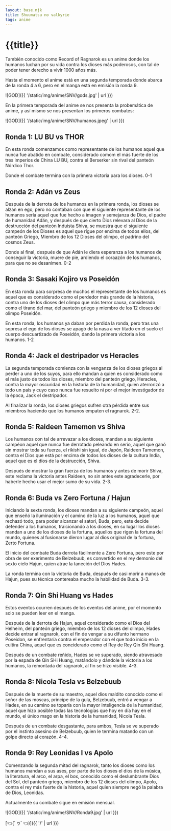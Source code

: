```yaml
---
layout: base.njk
title: Shuumatsu no valkyrie
tags: anime
---
```


# {{title}}

También conocido como Record of Ragnarok es un anime donde los humanos luchan por su vida contra los dioses más poderosos, con tal de poder tener derecho a vivir 1000 años más.

Hasta el momento el anime está en una segunda temporada donde abarca de la ronda 4 a 6, pero en el manga está en emisión la ronda 9.

![GOD]({{ '/static/img/anime/SNV/gods.jpg' | url }})

En la primera temporada del anime se nos presenta la probemática de anime, y así mismo se nos presentan los primeros combates:

![GOD]({{ '/static/img/anime/SNV/humanos.jpeg' | url }})


## Ronda 1: LU BU vs THOR

En esta ronda comenzamos como representante de los humanos aquel que nunca fue abatido en combate, considerado comom el más fuerte de los tres imperios de China LU BU, contra el Berserker sin rival del panteón Nórdico Thor.

Donde el combate termina con la primera victoria para los dioses. 0-1

## Ronda 2: Adán vs Zeus

Después de la derrota de los humanos en la primera ronda, los dioses se alzan en ego, pero no contaban con que el siguiente representante de los humanos sería aquel que fue hecho a imagen y semejanza de Dios, el padre de humanidad Adán, y después de que cierto Dios relevara al Dios de la destrucción del panteón Induista  Shiva, se muestra que el siguiente campeón de los Dioses es aquel que rigue por encima de todos ellos, del panteón Griego, Miembro de los 12 Dioses del olimpo, el padrino del cosmos Zeus.

Donde al final, después de que Adán le diera esperanza a los humanos de conseguir la victoria, muere de pie, ardiendo el coraazón de los humanos, para que no se desanimen. 0-2

## Ronda 3: Sasaki Kojiro vs Poseidón

En esta ronda para sorpresa de muchos el representante de los humanos es aquel que es considerado como el perdedor más grande de la historia, contra uno de los dioses del olimpo que más terror causa, considerado como el tirano del mar, del panteón griego y miembro de los 12 dioses del olimpo Poseidón.

En esta ronda, los humanos ya daban por perdida la ronda, pero tras una sopresa el ego de los dioses se apagó de la nasa a ver titado en el suelo el cuerpo descuartizado de Poseidón, dando la primera victoria a los humanos. 1-2

## Ronda 4: Jack el destripador vs Heracles

La segunda temporada comienza con la venganza de los dioses griegos al perder a uno de los suyos, para ello mandan a quien es considerado como el más justo de todos los dioses, miembro del panteón griego, Heracles, contra la mayor oscuridad en la historia de la humanidad, quien aterrorizó a todo un país y cuyo caso nunca fue resuelto ni por el mejor investigador de la época, Jack el destripador.

Al finalizar la ronda, los dioses griegos sufren otra pérdida entre sus miembros haciendo que los humanos empaten el ragnarok. 2-2.

## Ronda 5: Raideen Tamemon vs Shiva

Los humanos con tal de arrevazar a los dioses, mandan a su siguiente campéon aquel que nunca fue derrotado peleando en serio, aquel que ganó sin mostrar toda su fuerza, el rikishi sin igual, de Japón, Raideen Tamemon, contra el Dios que está por encima de todos los dioses de la cultura India, aquel que es el dios de la destrucción, Shiva.

Después de mostrar la gran fuerza de los humanos y antes de morir Shiva, este reclama la victoria antes Raideen, no sin antes este agradecerle, por haberle hecho usar el mejor sumo de su vida. 2-3.

## Ronda 6: Buda vs Zero Fortuna / Hajun

Iniciando la sexta ronda, los dioses mandan a su siguiente campeón, aquel que enseñó la iluminación y el camino de la luz a los humanos, aquel que rechazó todo, para poder alcanzar el satori, Buda, pero, este decide defender a los humanos, traicionando a los dioses, en su lugar los dioses mandan a uno de los dioses de la fortuna, aquellos que rigen la fortuna del mundo, quienes al fusionarse dieron lugar al dios original de la fortuna, Zerto Fortuna.

El inicio del combate Buda derrota fácilmente a Zero Fortuna, pero este por obra de ser exerimento de Belzebuub, es convertido en el rey demonio del sexto cielo Hajun, quien atrae la taneción del Dios Hades.

La ronda termina con la victoria de Buda, después de casi morir a manos de Hajun, pues su técnica contereaba mucho la habilidad de Buda. 3-3.

## Ronda 7: Qin Shi Huang vs Hades

Estos eventos ocurren después de los eventos del anime, por el momento solo se pueden leer en el manga.

Después de la derrota de Hajun, aquel considerado como el Dios del Helheim, del panteón griego, miembro de los 12 dioses del olimpo, Hades decide entrar al ragnarok, con el fin de vengar a su difunto hermano Poseidon, se enfrentaría contra el emperador con el que todo inicio en la cultira China, aquel que es conciderado como el Rey de Rey Qin Shi Huang.

Después de un combate reñido, Hades se ve superado, siendo atravesado  por la espada de Qin SHi Huang, matándolo y dándole la victoria a los humanos, la remontada del ragnarok, al fin se hizo visible. 4-3.

## Ronda 8: Nicola Tesla vs Belzebuub

Después de la muerte de su maestro, aquel dios maldito conocido como el señor de las moscas, principe de la gula, Belzebuub, entró a vengar a Hades, en su camino se toparía con la mayor inteligencia de la humanidad, aquel que hizo posible todas las tecnologías que hoy en día hay en el mundo, el único mago en la historia de la humanidad, Nicola Tesla.

Después de un combate desgastante, para ambos, Tesla se ve superado por el instinto asesino de Belzebuub, quien le termina matando con un golpe directo al corazón. 4-4.

## Ronda 9: Rey Leonidas I vs Apolo

Comenzando la segunda mitad del ragnarok, tanto los dioses como los humanos mandan a sus ases, por parte de los dioses el dios de la música, la literatura, el arco, el arpa, el box, conocido como el deslumbrante Dios del Sol, del panteón griego, miembro de los 12 dioses del olimpo, Apolo, contra el rey más fuerte de la historia, aquel quien siempre negó la palabra de Dios, Leonidas.

Actualmente su combate sigue en emisión mensual.

![GOD]({{ '/static/img/anime/SNV/Ronda9.jpg' | url }})

[👈(ﾟヮﾟ👈)]({{ '/' | url }})
